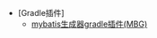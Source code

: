 - [Gradle插件]
  - [mybatis生成器gradle插件(MBG)](#https://github.com/cuisongliu/mybatis_generator_gradle_plugin)
